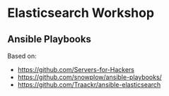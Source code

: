 Elasticsearch Workshop
======================


Ansible Playbooks
-----------------

Based on:
- https://github.com/Servers-for-Hackers
- https://github.com/snowplow/ansible-playbooks/
- https://github.com/Traackr/ansible-elasticsearch

